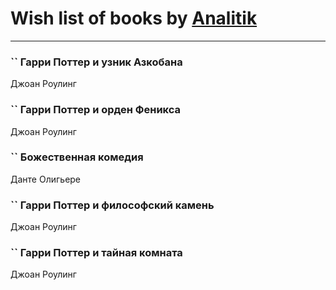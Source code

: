 # Wish list of books by [Analitik](https://plus.google.com/u/0/113800812165461458876/)
---

### `` Гарри Поттер и узник Азкобана
Джоан Роулинг

### `` Гарри Поттер и орден Феникса
Джоан Роулинг

### `` Божественная комедия
Данте Олигьере

### `` Гарри Поттер и философский камень
Джоан Роулинг

### `` Гарри Поттер и тайная комната
Джоан Роулинг


